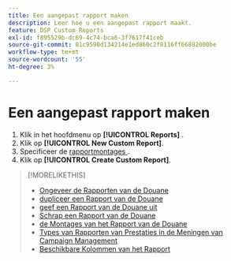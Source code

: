 ```yaml
---
title: Een aangepast rapport maken
description: Leer hoe u een aangepast rapport maakt.
feature: DSP Custom Reports
exl-id: f895529b-dc69-4c74-bca6-3f7617f41ceb
source-git-commit: 81c9590d134214e1ed860c2f8116ff66882000be
workflow-type: tm+mt
source-wordcount: '55'
ht-degree: 3%

---
```


# Een aangepast rapport maken

1. Klik in het hoofdmenu op **[!UICONTROL Reports]** .
1. Klik op **[!UICONTROL New Custom Report]**.
1. Specificeer de [ rapportmontages ](/help/dsp/reports/report-settings.md).
1. Klik op **[!UICONTROL Create Custom Report]**.

>[!MORELIKETHIS]
>
>* [ Ongeveer de Rapporten van de Douane ](/help/dsp/reports/report-about.md)
>* [ dupliceer een Rapport van de Douane ](/help/dsp/reports/report-copy.md)
>* [ geef een Rapport van de Douane uit ](/help/dsp/reports/report-edit.md)
>* [ Schrap een Rapport van de Douane ](/help/dsp/reports/report-delete.md)
>* [ de Montages van het Rapport van de Douane ](/help/dsp/reports/report-settings.md)
>* [ Types van Rapporten van Prestaties in de Meningen van Campaign Management ](/help/dsp/campaign-management/reports/campaign-reports-about.md)
>* [ Beschikbare Kolommen van het Rapport ](/help/dsp/reports/report-columns.md)
